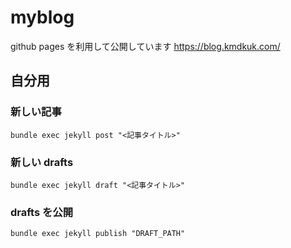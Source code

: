 # myblog

github pages を利用して公開しています
https://blog.kmdkuk.com/

## 自分用

### 新しい記事

```shell
bundle exec jekyll post "<記事タイトル>"
```

### 新しい drafts

```shell
bundle exec jekyll draft "<記事タイトル>"
```

### drafts を公開

```shell
bundle exec jekyll publish "DRAFT_PATH"
```
